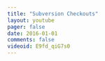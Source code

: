 ```yaml
---
title: "Subversion Checkouts"
layout: youtube 
pager: false
date: 2016-01-01
comments: false
videoid: E9fd_qiG7s0
---
```

